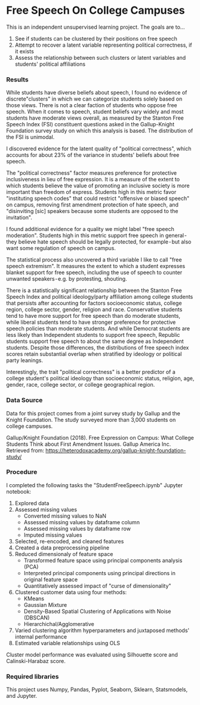 # Free Speech On College Campuses
This is an independent unsupervised learning project. The goals are to...
1. See if students can be clustered by their positions on free speech
2. Attempt to recover a latent variable representing political correctness, if it exists
3. Assess the relationship between such clusters or latent variables and students' political affiliations

### Results
While students have diverse beliefs about speech, I found no evidence of discrete"clusters" in which we can categorize students solely based on those views. There is not a clear faction of students who oppose free speech. When it comes to speech, student beliefs vary widely and most students have moderate views overall, as measured by the Stanton Free Speech Index (FSI) constituent questions asked in the Gallup-Knight Foundation survey study on which this analysis is based. The distribution of the FSI is unimodal.

I discovered evidence for the latent quality of "political correctness", which accounts for about 23% of the variance in students' beliefs about free speech. 

The "political correctness" factor measures preference for protective inclusiveness in lieu of free expression. It is a measure of the extent to which students believe the value of promoting an inclusive society is more important than freedom of express. Students high in this metric favor "instituting speech codes" that could restrict "offensive or biased speech" on campus, removing first amendment protection of hate speech, and "disinviting [sic] speakers because some students are opposed to the invitation".

I found additional evidence for a quality we might label "free speech moderation". Students high in this metric support free speech in general - they believe hate speech should be legally protected, for example - but also want some regulation of speech on campus.

The statistical process also uncovered a third variable I like to call "free speech extremism". It measures the extent to which a student expresses blanket support for free speech, including the use of speech to counter unwanted speakers - e.g. by protesting, shouting.

There is a statistically significant relationship between the Stanton Free Speech Index and political ideology/party affiliation among college students that persists after accounting for factors socioeconomic status, college region, college sector, gender, religion and race. Conservative students tend to have more support for free speech than do moderate students, while liberal students tend to have stronger preference for protective speech policies than moderate students. And while Democrat students are less likely than Independent students to support free speech, Republic students support free speech to about the same degree as Independent students. Despite those differences, the distributions of free speech index scores retain substantial overlap when stratified by ideology or political party leanings.

Interestingly, the trait "political correctness" is a better predictor of a college student's political ideology than socioeconomic status, religion, age, gender, race, college sector, or college geographical region.

### Data Source
Data for this project comes from a joint survey study by Gallup and the Knight Foundation. The study surveyed more than 3,000 students on college campuses.

Gallup/Knight Foundation (2018). Free Expression on Campus: What College Students Think
about First Amendment Issues. Gallup America Inc. Retrieved from: https://heterodoxacademy.org/gallup-knight-foundation-study/

### Procedure
I completed the following tasks the "StudentFreeSpeech.ipynb" Jupyter notebook:
1. Explored data
2. Assessed missing values
    * Converted missing values to NaN
    * Assessed missing values by dataframe column
    * Assessed missing values by dataframe row
    * Imputed missing values
3. Selected, re-encoded, and cleaned features
4. Created a data preprocessing pipeline
5. Reduced dimensionaly of feature space
    * Transformed feature space using principal components analysis (PCA)
    * Interpreted principal components using principal directions in original feature space
    * Quantitatively assessed impact of "curse of dimensionality"
6. Clustered customer data using four methods:
    * KMeans
    * Gaussian Mixture
    * Density-Based Spatial Clustering of Applications with Noise (DBSCAN)
    * Hierarchichal/Agglomerative
7. Varied clustering algorithm hyperparameters and juxtaposed methods' internal performance
8. Estimated variable relationships using OLS

Cluster model performance was evaluated using Silhouette score and Calinski-Harabaz score.
                  
### Required libraries                       
This project uses Numpy, Pandas, Pyplot, Seaborn, Sklearn, Statsmodels, and Jupyter.
